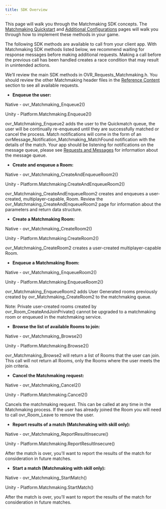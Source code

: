 ```yaml
---
title: SDK Overview
---
```

This page will walk you through the Matchmaking SDK concepts. The [Matchmaking Quickstart](/documentation/platform/latest/concepts/dg-matchmaking-3quickstart/) and [Additional Configurations](/documentation/platform/latest/concepts/dg-matchmaking-4skill_queries/) pages will walk you through how to implement these methods in your game.

The following SDK methods are available to call from your client app. With Matchmaking SDK methods listed below, we recommend waiting for response messages before making additional requests. Making a call before the previous call has been handled creates a race condition that may result in unintended actions.

We’ll review the main SDK methods in OVR\_Requests\_Matchmaking.h. You should review the other Matchmaking header files in the [Reference Content](/documentation/platform/latest/concepts/book-reference/ "The Platform SDK developer reference contains a complete list of the Platform SDK headers, functions, and data structures.") section to see all available requests.

* **Enqueue the user:**

Native - ovr\_Matchmaking\_Enqueue2()

Unity - Platform.Matchmaking.Enqueue2()

ovr\_Matchmaking\_Enqueue2 adds the user to the Quickmatch queue, the user will be continually re-enqueued until they are successfully matched or cancel the process. Match notifications will come in the form of an ovrMessage\_Notification\_Matchmaking\_MatchFound notification with the details of the match. Your app should be listening for notifications on the message queue, please see [Requests and Messages](/documentation/platform/latest/concepts/sdkgs-requestsnmessages/ "The Platform SDK uses a message queue to interact with Native apps. This page describes the concept of the queue and how to retrieve messages and information.") for information about the message queue.


* **Create and enqueue a Room:**

Native - ovr\_Matchmaking\_CreateAndEnqueueRoom2()

Unity - Platform.Matchmaking.CreateAndEnqueueRoom2()

ovr\_Matchmaking\_CreateAndEnqueueRoom2 creates and enqueues a user-created, multiplayer-capable, Room. Review the ovr\_Matchmaking\_CreateAndEnqueueRoom2 page for information about the parameters and return data structure. 


* **Create a Matchmaking Room:**

Native - ovr\_Matchmaking\_CreateRoom2()

Unity - Platform.Matchmaking.CreateRoom2()

ovr\_Matchmaking\_CreateRoom2 creates a user-created multiplayer-capable Room. 


* **Enqueue a Matchmaking Room:**

Native - ovr\_Matchmaking\_EnqueueRoom2()

Unity - Platform.Matchmaking.EnqueueRoom2()

ovr\_Matchmaking\_EnqueueRoom2 adds User Generated rooms previously created by ovr\_Matchmaking\_CreateRoom2 to the matchmaking queue.

Note: Private user-created rooms created by ovr\_Room\_CreateAndJoinPrivate() cannot be upgraded to a matchmaking room or enqueued in the matchmaking service. 
* **Browse the list of available Rooms to join:**

Native - ovr\_Matchmaking\_Browse2()

Unity - Platform.Matchmaking.Browse2()

ovr\_Matchmaking\_Browse2 will return a list of Rooms that the user can join. This call will not return all Rooms, only the Rooms where the user meets the join criteria.


* **Cancel the Matchmaking request:**

Native - ovr\_Matchmaking\_Cancel2()

Unity - Platform.Matchmaking.Cancel2()

Cancels the matchmaking request. This can be called at any time in the Matchmaking process. If the user has already joined the Room you will need to call ovr\_Room\_Leave to remove the user. 


* **Report results of a match (Matchmaking with skill only):**

Native - ovr\_Matchmaking\_ReportResultInsecure()

Unity - Platform.Matchmaking.ReportResultInsecure()

After the match is over, you’ll want to report the results of the match for consideration in future matches. 


* **Start a match (Matchmaking with skill only):**

Native - ovr\_Matchmaking\_StartMatch()

Unity - Platform.Matchmaking.StartMatch()

After the match is over, you’ll want to report the results of the match for consideration in future matches.


